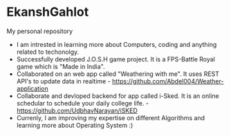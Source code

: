 # EkanshGahlot
My personal repository

- I am intrested in learning more about Computers, coding and anything related to techonolgy. 
- Successfully developed J.O.S.H game project. It is a FPS-Battle Royal game which is "Made in India".
- Collaborated on an web app called "Weathering with me". It uses REST API's to update data in realtime - https://github.com/Abdel004/Weather-application
- Collaborate and devloped backend for app called i-Sked. It is an online schedular to schedule your daily college life. - https://github.com/UdbhavNarayan/iSKED
- Currenly, I am improving my expertise on different Algorithms and learning more about Operating System :)

